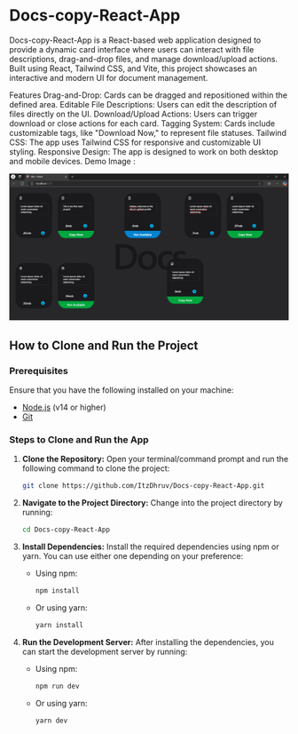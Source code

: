 # Docs-copy-React-App

Docs-copy-React-App is a React-based web application designed to provide a dynamic card interface where users can interact with file descriptions, drag-and-drop files, and manage download/upload actions. Built using React, Tailwind CSS, and Vite, this project showcases an interactive and modern UI for document management.

Features
Drag-and-Drop: Cards can be dragged and repositioned within the defined area.
Editable File Descriptions: Users can edit the description of files directly on the UI.
Download/Upload Actions: Users can trigger download or close actions for each card.
Tagging System: Cards include customizable tags, like "Download Now," to represent file statuses.
Tailwind CSS: The app uses Tailwind CSS for responsive and customizable UI styling.
Responsive Design: The app is designed to work on both desktop and mobile devices.
Demo Image : 

![img alt](https://github.com/ItzDhruv/Docs-copy-React-App/blob/main/docs/Screenshot%202025-01-30%20151948.png)

## How to Clone and Run the Project

### Prerequisites
Ensure that you have the following installed on your machine:
- [Node.js](https://nodejs.org/) (v14 or higher)
- [Git](https://git-scm.com/)

### Steps to Clone and Run the App

1. **Clone the Repository:**
   Open your terminal/command prompt and run the following command to clone the project:
   ```bash
   git clone https://github.com/ItzDhruv/Docs-copy-React-App.git

2. **Navigate to the Project Directory:**
   Change into the project directory by running:
   ```bash
   cd Docs-copy-React-App

3. **Install Dependencies:**
   Install the required dependencies using npm or yarn. You can use either one depending on your preference:
   
   - Using npm:
     ```bash
     npm install
     ```
   - Or using yarn:
     ```bash
     yarn install
4. **Run the Development Server:**
   After installing the dependencies, you can start the development server by running:
   
   - Using npm:
     ```bash
     npm run dev
     ```
   - Or using yarn:
     ```bash
     yarn dev
     ```
